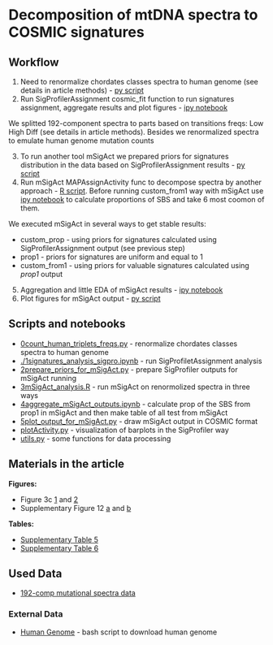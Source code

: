 # Decomposition of mtDNA spectra to COSMIC signatures

## Workflow 

1. Need to renormalize chordates classes spectra to human genome (see details in article methods) - [py script](./0count_human_triplets_freqs.py)
2. Run SigProfilerAssignment cosmic_fit function to run signatures assignment, aggregate results and plot figures - [ipy notebook](./1signatures_analysis_sigpro.ipynb)

We splitted 192-component spectra to parts based on transitions freqs: Low High Diff (see details in article methods). Besides we renormalized spectra to emulate human genome mutation counts

3. To run another tool mSigAct we prepared priors for signatures distribution in the data based on SigProfilerAssignment results - [py script](./2prepare_priors_for_mSigAct.py)
4. Run mSigAct MAPAssignActivity func to decompose spectra by another approach - [R script](./3mSigAct_analysis.R). Before running custom_from1 way with mSigAct use [ipy notebook](./4aggregate_mSigAct_outputs.ipynb) to calculate proportions of SBS and take 6 most coomon of them. 

We executed mSigAct in several ways to get stable results:
- custom_prop - using priors for signatures calculated using SigProfilerAssignment output (see previous step)
- prop1 - priors for signatures are uniform and equal to 1
- custom_from1 - using priors for valuable signatures calculated using *prop1* output

5. Aggregation and little EDA of mSigAct results - [ipy notebook](./4aggregate_mSigAct_outputs.ipynb)
6. Plot figures for mSigAct output - [py script](./5plot_output_for_mSigAct.py)


## Scripts and notebooks

- [0count_human_triplets_freqs.py](./0count_human_triplets_freqs.py) - renormalize chordates classes spectra to human genome
- [./1signatures_analysis_sigpro.ipynb](./1signatures_analysis_sigpro.ipynb) - run SigProfiletAssignment analysis
- [2prepare_priors_for_mSigAct.py](./2prepare_priors_for_mSigAct.py) - prepare SigProfiler outputs for mSigAct running 
- [3mSigAct_analysis.R](./3mSigAct_analysis.R) - run mSigAct on renormolized spectra in three ways
- [4aggregate_mSigAct_outputs.ipynb](./4aggregate_mSigAct_outputs.ipynb) - calculate prop of the SBS from prop1 in mSigAct and then make table of all test from mSigAct
- [5plot_output_for_mSigAct.py](./5plot_output_for_mSigAct.py) - draw mSigAct output in COSMIC format
- [plotActivity.py](./plotActivity.py) - visualization of barplots in the SigProfiler way
- [utils.py](./utils.py) - some functions for data processing

## Materials in the article

**Figures:**

- Figure 3c [1](./data/SigProfilerAssignment/output/only_Ts.pdf) and [2](./data/mSigAct/output/figures/all_relatable_sbs_prop1_Activities_Ts.pdf)
- Supplementary Figure 12 [a](./data/SigProfilerAssignment/output/total.pdf) and [b](./data/mSigAct/output/figures/all_relatable_sbs_prop1_Activities.pdf)

**Tables:**

- [Supplementary Table 5](./data/SigProfilerAssignment/output/Solution_Stats.txt)
- [Supplementary Table 6](./data/mSigAct/output/Distances_mSigAct.csv)

## Used Data

- [192-comp mutational spectra data](../1data_derivation/dataset/MutSpecVertebrates192.csv.gz)

### External Data

- [Human Genome](./data/human_genome/download_human_genome.sh) - bash script to download human genome